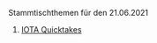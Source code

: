 Stammtischthemen für den 21.06.2021

1. [IOTA Quicktakes](https://www.youtube.com/watch?v=IL4ksQfEkfs)
